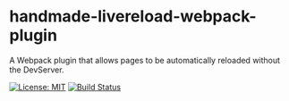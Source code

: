 # handmade-livereload-webpack-plugin
A Webpack plugin that allows pages to be automatically reloaded without the DevServer.

[![License: MIT](https://img.shields.io/badge/License-MIT-green.svg)](https://opensource.org/licenses/MIT)
[![Build Status](https://api.travis-ci.com/zsimo/handmade-livereload-webpack-plugin.svg)](https://travis-ci.com/zsimo/handmade-livereload-webpack-plugin)
